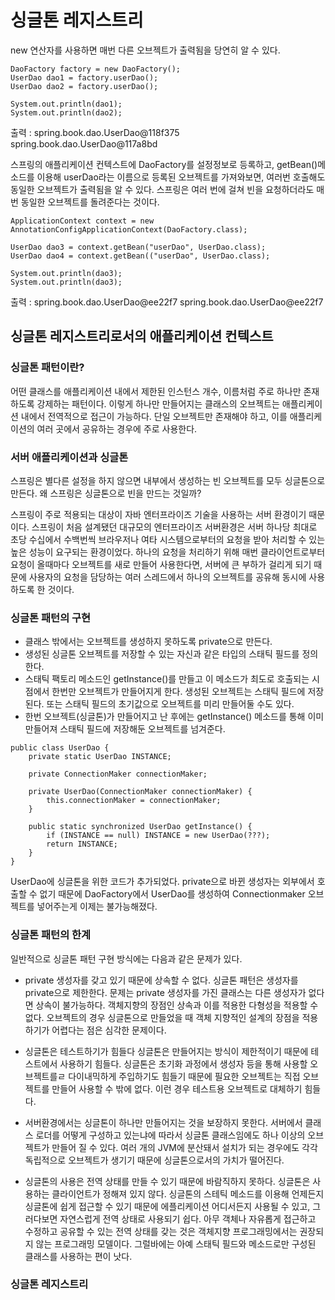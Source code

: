 # 싱글톤 레지스트리
new 연산자를 사용하면 매번 다른 오브젝트가 출력됨을 당연히 알 수 있다.
~~~
DaoFactory factory = new DaoFactory();
UserDao dao1 = factory.userDao();
UserDao dao2 = factory.userDao();

System.out.println(dao1);
System.out.println(dao2);
~~~
출력 :
spring.book.dao.UserDao@118f375
spring.book.dao.UserDao@117a8bd


스프링의 애플리케이션 컨텍스트에 DaoFactory를 설정정보로 등록하고,
getBean()메소드를 이용해 userDao라는 이름으로 등록된 오브젝트를 가져와보면,
여러번 호출해도 동일한 오브젝트가 출력됨을 알 수 있다.
스프링은 여러 번에 걸쳐 빈을 요청하더라도 매번 동일한 오브젝트를 돌려준다는 것이다.
~~~
ApplicationContext context = new AnnotationConfigApplicationContext(DaoFactory.class);

UserDao dao3 = context.getBean("userDao", UserDao.class);
UserDao dao4 = context.getBean(("userDao", UserDao.class);

System.out.println(dao3);
System.out.println(dao3);
~~~
출력 :
spring.book.dao.UserDao@ee22f7
spring.book.dao.UserDao@ee22f7

## 싱글톤 레지스트리로서의 애플리케이션 컨텍스트

### 싱글톤 패턴이란?
어떤 클래스를 애플리케이션 내에서 제한된 인스턴스 개수, 이름처럼 주로 하나만 존재하도록 강제하는 패턴이다.
이렇게 하나만 만들어지는 클래스의 오브젝트는 애플리케이션 내에서 전역적으로 접근이 가능하다.
단일 오브젝트만 존재해야 하고, 이를 애플리케이션의 여러 곳에서 공유하는 경우에 주로 사용한다.

### 서버 애플리케이션과 싱글톤
스프링은 별다른 설정을 하지 않으면 내부에서 생성하는 빈 오브젝트를 모두 싱글톤으로 만든다.
왜 스프링은 싱글톤으로 빈을 만드는 것일까?

스프링이 주로 적용되는 대상이 자바 엔터프라이즈 기술을 사용하는 서버 환경이기 때문이다.
스프링이 처음 설계됐던 대규모의 엔터프라이즈 서버환경은 서버 하나당 최대로 초당 수십에서 수백번씩 브라우저나 여타 시스템으로부터의 요청을 받아 처리할 수 있는 높은 성능이 요구되는 환경이었다.
하나의 요청을 처리하기 위해 매번 클라이언트로부터 요청이 올때마다 오브젝트를 새로 만들어 사용한다면, 서버에 큰 부하가 걸리게 되기 때문에 사용자의 요청을 담당하는 여러 스레드에서 하나의 오브젝트를 공유해 동시에 사용하도록 한 것이다.

### 싱글톤 패턴의 구현
* 클래스 밖에서는 오브젝트를 생성하지 못하도록 private으로 만든다.
* 생성된 싱글톤 오브젝트를 저장할 수 있는 자신과 같은 타입의 스태틱 필드를 정의한다.
* 스태틱 팩토리 메소드인 getInstance()를 만들고 이 메소드가 최도로 호출되는 시점에서 한번만 오브젝트가 만들어지게 한다. 생성된 오브젝트는 스태틱 필드에 저장된다. 또는 스태틱 필드의 초기값으로 오브젝트를 미리 만들어둘 수도 있다.
* 한번 오브젝트(싱글톤)가 만들어지고 난 후에는 getInstance() 메소드를 통해 이미 만들어져 스태틱 필드에 저장해둔 오브젝트를 넘겨준다.

~~~
public class UserDao {
    private static UserDao INSTANCE;

    private ConnectionMaker connectionMaker;

    private UserDao(ConnectionMaker connectionMaker) {
        this.connectionMaker = connectionMaker;
    }

    public static synchronized UserDao getInstance() {
        if (INSTANCE == null) INSTANCE = new UserDao(???);
        return INSTANCE;
    }
}
~~~

UserDao에 싱글톤을 위한 코드가 추가되었다.
private으로 바뀐 생성자는 외부에서 호출할 수 없기 때문에 DaoFactory에서 UserDao를 생성하여 Connectionmaker 오브젝트를 넣어주는게 이제는 불가능해졌다.

### 싱글톤 패턴의 한계
일반적으로 싱글톤 패턴 구현 방식에는 다음과 같은 문제가 있다.

* private 생성자를 갖고 있기 때문에 상속할 수 없다.
싱글톤 패턴은 생성자를 private으로 제한한다.
문제는 private 생성자를 가진 클래스는 다른 생성자가 없다면 상속이 불가능하다.
객체지향의 장점인 상속과 이를 적용한 다형성을 적용할 수 없다.
오브젝트의 경우 싱글톤으로 만들었을 때 객체 지향적인 설계의 장점을 적용하기가 어렵다는 점은 심각한 문제이다.

* 싱글톤은 테스트하기가 힘들다
싱글톤은 만들어지는 방식이 제한적이기 때문에 테스트에서 사용하기 힘들다.
싱글톤은 초기화 과정에서 생성자 등을 통해 사용할 오브젝트를ㄹ 다이내믹하게 주입하기도 힘들기 때문에 필요한 오브젝트는 직접 오브젝트를 만들어 사용할 수 밖에 없다.
이런 경우 테스트용 오브젝트로 대체하기 힘들다.

* 서버환경에서는 싱글톤이 하나만 만들어지는 것을 보장하지 못한다.
서버에서 클래스 로더를 어떻게 구성하고 있는냐에 따라서 싱글톤 클래스임에도 하나 이상의 오브젝트가 만들어 질 수 있다.
여러 개의 JVM에 분산돼서 설치가 되는 경우에도 각각 독립적으로 오브젝트가 생기기 때문에 싱글톤으로서의 가치가 떨어진다.

* 싱글톤의 사용은 전역 상태를 만들 수 있기 때문에 바람직하지 못하다.
싱글톤은 사용하는 클라이언트가 정해져 있지 않다.
싱글톤의 스테틱 메소드를 이용해 언제든지 싱글톤에 쉽게 접근할 수 있기 때문에 에플리케이션 어디서든지 사용될 수 있고, 그러다보면 자연스럽게 전역 상태로 사용되기 쉽다.
아무 객체나 자유롭게 접근하고 수정하고 공유할 수 있는 전역 상태를 갖는 것은 객체지향 프로그래밍에서는 권장되지 않는 프로그래밍 모델이다.
그럴바에는 아예 스태틱 필드와 메소드로만 구성된 클래스를 사용하는 편이 낫다.


### 싱글톤 레지스트리
